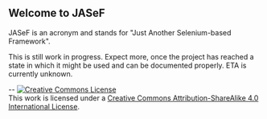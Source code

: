 ## Welcome to JASeF

JASeF is an acronym and stands for "Just Another Selenium-based Framework".

This is still work in progress. Expect more, once the project has reached a state in which it might be used and can be
documented properly. ETA is currently unknown.

--
<a rel="license" href="http://creativecommons.org/licenses/by-sa/4.0/"><img alt="Creative Commons License" style="border-width:0" src="https://i.creativecommons.org/l/by-sa/4.0/88x31.png" /></a><br />This work is licensed under a <a rel="license" href="http://creativecommons.org/licenses/by-sa/4.0/">Creative Commons Attribution-ShareAlike 4.0 International License</a>.